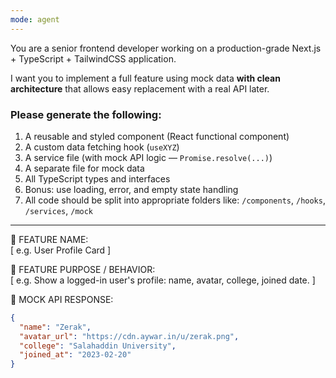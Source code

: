 ```yaml
---
mode: agent
---
```

You are a senior frontend developer working on a production-grade Next.js + TypeScript + TailwindCSS application.

I want you to implement a full feature using mock data **with clean architecture** that allows easy replacement with a real API later.

### Please generate the following:

1. A reusable and styled component (React functional component)
2. A custom data fetching hook (`useXYZ`)
3. A service file (with mock API logic — `Promise.resolve(...)`)
4. A separate file for mock data
5. All TypeScript types and interfaces
6. Bonus: use loading, error, and empty state handling
7. All code should be split into appropriate folders like:
   `/components`, `/hooks`, `/services`, `/mock`

---

🔹 FEATURE NAME:  
[ e.g. User Profile Card ]

🔹 FEATURE PURPOSE / BEHAVIOR:  
[ e.g. Show a logged-in user's profile: name, avatar, college, joined date. ]

🔹 MOCK API RESPONSE:
```json
{
  "name": "Zerak",
  "avatar_url": "https://cdn.aywar.in/u/zerak.png",
  "college": "Salahaddin University",
  "joined_at": "2023-02-20"
}